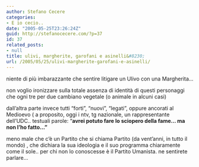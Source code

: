 ```yaml
---
author: Stefano Cecere
categories:
- E io cecio..
date: "2005-05-25T23:26:24Z"
guid: http://stefanocecere.com/?p=37
id: 37
related_posts:
- null
title: ulivi, margherite, garofani e asinelli&#8230;
url: /2005/05/25/ulivi-margherite-garofani-e-asinelli/
---
```


niente di pi&#xf9; imbarazzante che sentire litigare un Ulivo con una Margherita&#8230;

non voglio ironizzare sulla totale assenza di identit&#xe0; di questi personaggi che ogni tre per due cambiano vegetale (o animale in alcuni casi)

dall&#8217;altra parte invece tutti &#8220;forti&#8221;, &#8220;nuovi&#8221;, &#8220;legati&#8221;, oppure ancorati al Medioevo ( a proposito, oggi i ntv, tg nazionale, un rappresentante dell&#8217;UDC.. testuali parole: &#8220;<span style="font-weight: bold">avrei potuto fare lo sciopero della fame&#8230; ma non l&#8217;ho fatto&#8230;&#8221;</span>

meno male che c&#8217;&#xe8; un Partito che si chiama Partito (da vent&#8217;anni, in tutto il mondo) , che dichiara la sua ideologia e il suo programma chiaramente come il sole.. per chi non lo conoscesse &#xe8; il Partito Umanista. ne sentirete parlare&#8230;